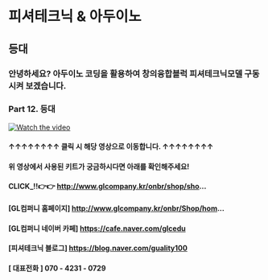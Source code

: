 # 피셔테크닉 & 아두이노
## 등대
### 안녕하세요?  아두이노 코딩을 활용하여 창의융합블럭 피셔테크닉모델 구동시켜 보겠습니다.  

### Part 12. 등대

[![Watch the video](https://img.youtube.com/vi/EzUtwxMU3d0/0.jpg)](https://www.youtube.com/watch?v=EzUtwxMU3d0)
#### ↑↑↑↑↑↑↑↑ 클릭 시 해당 영상으로 이동합니다. ↑↑↑↑↑↑↑↑
#### 위 영상에서 사용된 키트가 궁금하시다면 아래를 확인해주세요!
#### CLICK_!!👉👉 http://www.glcompany.kr/onbr/shop/sho...

#### [GL컴퍼니 홈페이지] http://www.glcompany.kr/onbr/Shop/hom...  
#### [GL컴퍼니 네이버 카페] https://cafe.naver.com/glcedu  
#### [피셔테크닉 블로그] https://blog.naver.com/guality100 
#### [ 대표전화 ]  070 - 4231 - 0729